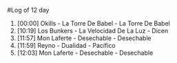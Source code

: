#Log of 12 day

1. [00:00] Okills - La Torre De Babel - La Torre De Babel
1. [10:19] Los Bunkers - La Velocidad De La Luz - Dicen
1. [11:57] Mon Laferte - Desechable - Desechable
1. [11:59] Reyno - Dualidad - Pacífico
1. [12:03] Mon Laferte - Desechable - Desechable
